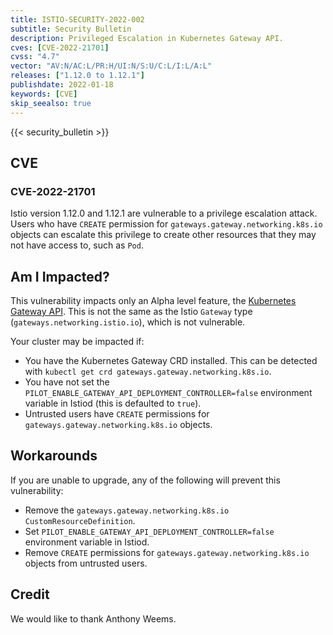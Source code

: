 ```yaml
---
title: ISTIO-SECURITY-2022-002
subtitle: Security Bulletin
description: Privileged Escalation in Kubernetes Gateway API.
cves: [CVE-2022-21701]
cvss: "4.7"
vector: "AV:N/AC:L/PR:H/UI:N/S:U/C:L/I:L/A:L"
releases: ["1.12.0 to 1.12.1"]
publishdate: 2022-01-18
keywords: [CVE]
skip_seealso: true
---
```


{{< security_bulletin >}}

## CVE

### CVE-2022-21701

Istio version 1.12.0 and 1.12.1 are vulnerable to a privilege escalation attack. Users who have `CREATE` permission for `gateways.gateway.networking.k8s.io` objects can escalate this privilege to create other resources that they may not have access to, such as `Pod`.

## Am I Impacted?

This vulnerability impacts only an Alpha level feature, the [Kubernetes Gateway API](/pt-br/docs/tasks/traffic-management/ingress/gateway-api/). This is not the same as the Istio `Gateway` type (`gateways.networking.istio.io`), which is not vulnerable.

Your cluster may be impacted if:
* You have the Kubernetes Gateway CRD installed. This can be detected with `kubectl get crd gateways.gateway.networking.k8s.io`.
* You have not set the `PILOT_ENABLE_GATEWAY_API_DEPLOYMENT_CONTROLLER=false` environment variable in Istiod (this is defaulted to `true`).
* Untrusted users have `CREATE` permissions for `gateways.gateway.networking.k8s.io` objects.

## Workarounds

If you are unable to upgrade, any of the following will prevent this vulnerability:

* Remove the `gateways.gateway.networking.k8s.io` `CustomResourceDefinition`.
* Set `PILOT_ENABLE_GATEWAY_API_DEPLOYMENT_CONTROLLER=false` environment variable in Istiod.
* Remove `CREATE` permissions for `gateways.gateway.networking.k8s.io` objects from untrusted users.

## Credit

We would like to thank Anthony Weems.
